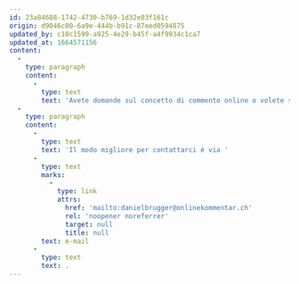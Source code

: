 ```yaml
---
id: 23a84688-1742-4730-b769-1d32e03f161c
origin: d9046c00-6a9e-444b-b91c-87eed0594875
updated_by: c10c1599-a925-4e29-b45f-a4f9934c1ca7
updated_at: 1664571156
content:
  -
    type: paragraph
    content:
      -
        type: text
        text: 'Avete domande sul concetto di commento online o volete scrivere un commento per il commento online? '
  -
    type: paragraph
    content:
      -
        type: text
        text: 'Il modo migliore per contattarci è via '
      -
        type: text
        marks:
          -
            type: link
            attrs:
              href: 'mailto:danielbrugger@onlinekommentar.ch'
              rel: 'noopener noreferrer'
              target: null
              title: null
        text: e-mail
      -
        type: text
        text: .
---
```

